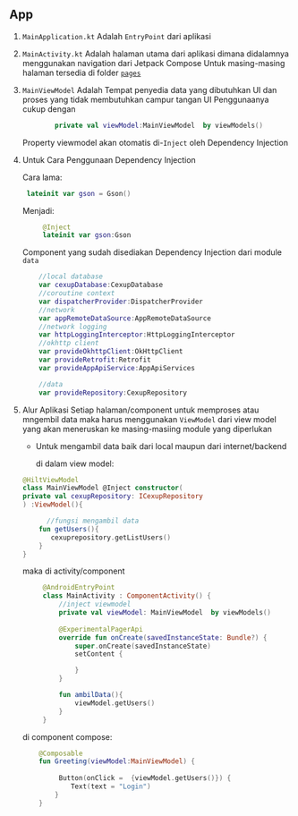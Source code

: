 ## App

1. `MainApplication.kt` Adalah `EntryPoint` dari aplikasi
2. `MainActivity.kt` Adalah halaman utama dari aplikasi dimana didalamnya menggunakan navigation dari Jetpack Compose
    Untuk masing-masing halaman tersedia di folder [`pages`](src/main/java/com/trian/module/ui/pages)
3. `MainViewModel` Adalah Tempat penyedia data yang dibutuhkan UI dan proses yang tidak membutuhkan campur tangan UI
    Penggunaanya cukup dengan
   ```kotlin 
           private val viewModel:MainViewModel  by viewModels()
   ```
    Property viewmodel akan otomatis di-`Inject` oleh Dependency Injection
4. Untuk Cara Penggunaan Dependency Injection 

   Cara lama:
   ```kotlin
    lateinit var gson = Gson()
    ```
   Menjadi:
   ```kotlin
        @Inject
        lateinit var gson:Gson
    ```
   Component yang sudah disediakan Dependency Injection dari module `data`
    ```kotlin
        //local database
        var cexupDatabase:CexupDatabase
        //coroutine context
        var dispatcherProvider:DispatcherProvider
        //network 
        var appRemoteDataSource:AppRemoteDataSource
        //network logging
        var httpLoggingInterceptor:HttpLoggingInterceptor
        //okhttp client
        var provideOkhttpClient:OkHttpClient
        var provideRetrofit:Retrofit
        var provideAppApiService:AppApiServices
   
        //data
        var provideRepository:CexupRepository
    ```
   
5. Alur Aplikasi
    Setiap halaman/component untuk memproses atau mngembil data maka harus menggunakan `ViewModel` dari view model yang akan meneruskan ke masing-masiing module yang diperlukan
   - Untuk mengambil data baik dari local maupun dari internet/backend
 
     di dalam view model:
    ```kotlin
    @HiltViewModel
    class MainViewModel @Inject constructor(
    private val cexupRepository: ICexupRepository
    ) :ViewModel(){
    
          //fungsi mengambil data  
        fun getUsers(){
           cexuprepository.getListUsers()
        }
   }

   ```
    maka di activity/component
   ```kotlin
        @AndroidEntryPoint
        class MainActivity : ComponentActivity() {
            //inject viewmodel
            private val viewModel: MainViewModel  by viewModels()
        
            @ExperimentalPagerApi
            override fun onCreate(savedInstanceState: Bundle?) {
                super.onCreate(savedInstanceState)
                setContent {

                }
            } 
   
            fun ambilData(){
                viewModel.getUsers()
            }
        }

   ```
   di component compose:
    ```kotlin
        @Composable
        fun Greeting(viewModel:MainViewModel) {
           
             Button(onClick =  {viewModel.getUsers()}) {
                Text(text = "Login")
            }
        }
   ```